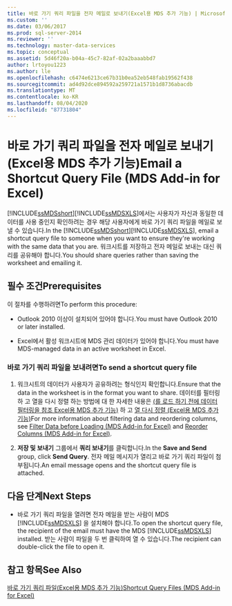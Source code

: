 ```yaml
---
title: 바로 가기 쿼리 파일을 전자 메일로 보내기(Excel용 MDS 추가 기능) | Microsoft Docs
ms.custom: ''
ms.date: 03/06/2017
ms.prod: sql-server-2014
ms.reviewer: ''
ms.technology: master-data-services
ms.topic: conceptual
ms.assetid: 5d46f20a-b04a-45c7-82af-02a2baaabbd7
author: lrtoyou1223
ms.author: lle
ms.openlocfilehash: c6474e6213ce67b31b0ea52eb548fab19562f438
ms.sourcegitcommit: ad4d92dce894592a259721a1571b1d8736abacdb
ms.translationtype: MT
ms.contentlocale: ko-KR
ms.lasthandoff: 08/04/2020
ms.locfileid: "87731804"
---
```

# <a name="email-a-shortcut-query-file-mds-add-in-for-excel"></a><span data-ttu-id="7644c-102">바로 가기 쿼리 파일을 전자 메일로 보내기(Excel용 MDS 추가 기능)</span><span class="sxs-lookup"><span data-stu-id="7644c-102">Email a Shortcut Query File (MDS Add-in for Excel)</span></span>
  <span data-ttu-id="7644c-103">[!INCLUDE[ssMDSshort](../../includes/ssmdsshort-md.md)][!INCLUDE[ssMDSXLS](../../includes/ssmdsxls-md.md)]에서는 사용자가 자신과 동일한 데이터를 사용 중인지 확인하려는 경우 해당 사용자에게 바로 가기 쿼리 파일을 메일로 보낼 수 있습니다.</span><span class="sxs-lookup"><span data-stu-id="7644c-103">In the [!INCLUDE[ssMDSshort](../../includes/ssmdsshort-md.md)][!INCLUDE[ssMDSXLS](../../includes/ssmdsxls-md.md)], email a shortcut query file to someone when you want to ensure they're working with the same data that you are.</span></span> <span data-ttu-id="7644c-104">워크시트를 저장하고 전자 메일로 보내는 대신 쿼리를 공유해야 합니다.</span><span class="sxs-lookup"><span data-stu-id="7644c-104">You should share queries rather than saving the worksheet and emailing it.</span></span>  
  
## <a name="prerequisites"></a><span data-ttu-id="7644c-105">필수 조건</span><span class="sxs-lookup"><span data-stu-id="7644c-105">Prerequisites</span></span>  
 <span data-ttu-id="7644c-106">이 절차를 수행하려면</span><span class="sxs-lookup"><span data-stu-id="7644c-106">To perform this procedure:</span></span>  
  
-   <span data-ttu-id="7644c-107">Outlook 2010 이상이 설치되어 있어야 합니다.</span><span class="sxs-lookup"><span data-stu-id="7644c-107">You must have Outlook 2010 or later installed.</span></span>  
  
-   <span data-ttu-id="7644c-108">Excel에서 활성 워크시트에 MDS 관리 데이터가 있어야 합니다.</span><span class="sxs-lookup"><span data-stu-id="7644c-108">You must have MDS-managed data in an active worksheet in Excel.</span></span>  
  
### <a name="to-send-a-shortcut-query-file"></a><span data-ttu-id="7644c-109">바로 가기 쿼리 파일을 보내려면</span><span class="sxs-lookup"><span data-stu-id="7644c-109">To send a shortcut query file</span></span>  
  
1.  <span data-ttu-id="7644c-110">워크시트의 데이터가 사용자가 공유하려는 형식인지 확인합니다.</span><span class="sxs-lookup"><span data-stu-id="7644c-110">Ensure that the data in the worksheet is in the format you want to share.</span></span> <span data-ttu-id="7644c-111">데이터를 필터링 하 고 열을 다시 정렬 하는 방법에 대 한 자세한 내용은 [&#40;를 로드 하기 전에 데이터 필터링을 참조 Excel용 MDS 추가 기능&#41;](filter-data-before-exporting-mds-add-in-for-excel.md) 하 고 [열 다시 정렬 &#40;Excel용 MDS 추가 기능&#41;](reorder-columns-mds-add-in-for-excel.md)</span><span class="sxs-lookup"><span data-stu-id="7644c-111">For more information about filtering data and reordering columns, see [Filter Data before Loading &#40;MDS Add-in for Excel&#41;](filter-data-before-exporting-mds-add-in-for-excel.md) and [Reorder Columns &#40;MDS Add-in for Excel&#41;](reorder-columns-mds-add-in-for-excel.md).</span></span>  
  
2.  <span data-ttu-id="7644c-112">**저장 및 보내기** 그룹에서 **쿼리 보내기**를 클릭합니다.</span><span class="sxs-lookup"><span data-stu-id="7644c-112">In the **Save and Send** group, click **Send Query**.</span></span> <span data-ttu-id="7644c-113">전자 메일 메시지가 열리고 바로 가기 쿼리 파일이 첨부됩니다.</span><span class="sxs-lookup"><span data-stu-id="7644c-113">An email message opens and the shortcut query file is attached.</span></span>  
  
## <a name="next-steps"></a><span data-ttu-id="7644c-114">다음 단계</span><span class="sxs-lookup"><span data-stu-id="7644c-114">Next Steps</span></span>  
  
-   <span data-ttu-id="7644c-115">바로 가기 쿼리 파일을 열려면 전자 메일을 받는 사람이 MDS [!INCLUDE[ssMDSXLS](../../includes/ssmdsxls-md.md)] 을 설치해야 합니다.</span><span class="sxs-lookup"><span data-stu-id="7644c-115">To open the shortcut query file, the recipient of the email must have the MDS [!INCLUDE[ssMDSXLS](../../includes/ssmdsxls-md.md)] installed.</span></span> <span data-ttu-id="7644c-116">받는 사람이 파일을 두 번 클릭하여 열 수 있습니다.</span><span class="sxs-lookup"><span data-stu-id="7644c-116">The recipient can double-click the file to open it.</span></span>  
  
## <a name="see-also"></a><span data-ttu-id="7644c-117">참고 항목</span><span class="sxs-lookup"><span data-stu-id="7644c-117">See Also</span></span>  
 [<span data-ttu-id="7644c-118">바로 가기 쿼리 파일&#40;Excel용 MDS 추가 기능&#41;</span><span class="sxs-lookup"><span data-stu-id="7644c-118">Shortcut Query Files &#40;MDS Add-in for Excel&#41;</span></span>](shortcut-query-files-mds-add-in-for-excel.md)  
  
  
